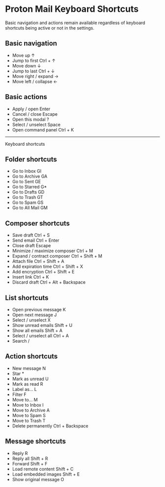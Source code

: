 # Proton Mail Keyboard Shortcuts

Basic navigation and actions remain available regardless of keyboard shortcuts being active or not in the settings.

## Basic navigation

- Move up ↑
- Jump to first Ctrl + ↑
- Move down ↓
- Jump to last Ctrl + ↓
- Move right / expand →
- Move left / collapse ←

## Basic actions

- Apply / open Enter
- Cancel / close Escape
- Open this modal ?
- Select / unselect Space
- Open command panel Ctrl + K

---

Keyboard shortcuts

## Folder shortcuts

- Go to Inbox GI
- Go to Archive GA
- Go to Sent GE
- Go to Starred G*
- Go to Drafts GD
- Go to Trash GT
- Go to Spam GS
- Go to All Mail GM

## Composer shortcuts

- Save draft Ctrl + S
- Send email Ctrl + Enter
- Close draft Escape
- Minimize / maximize composer Ctrl + M
- Expand / contract composer Ctrl + Shift + M
- Attach file Ctrl + Shift + A
- Add expiration time Ctrl + Shift + X
- Add encryption Ctrl + Shift + E
- Insert link Ctrl + K
- Discard draft Ctrl + Alt + Backspace

## List shortcuts

- Open previous message K
- Open next message J
- Select / unselect X
- Show unread emails Shift + U
- Show all emails Shift + A
- Select / unselect all Ctrl + A
- Search /

## Action shortcuts

- New message N
- Star *
- Mark as unread U
- Mark as read R
- Label as... L
- Filter F
- Move to... M
- Move to Inbox I
- Move to Archive A
- Move to Spam S
- Move to Trash T
- Delete permanently Ctrl + Backspace

## Message shortcuts

- Reply R
- Reply all Shift + R
- Forward Shift + F
- Load remote content Shift + C
- Load embedded images Shift + E
- Show original message O
